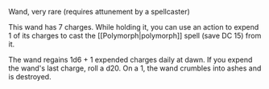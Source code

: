 
Wand, very rare (requires attunement by a spellcaster)

This wand has 7 charges. While holding it, you can use an action to expend 1 of its charges to cast the [[Polymorph|polymorph]] spell (save DC 15) from it.

The wand regains 1d6 + 1 expended charges daily at dawn. If you expend the wand's last charge, roll a d20. On a 1, the wand crumbles into ashes and is destroyed.